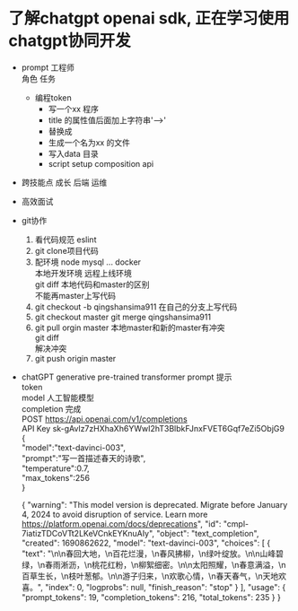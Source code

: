 # 了解chatgpt openai sdk, 正在学习使用chatgpt协同开发   

- prompt 工程师  
    角色 任务  
    - 编程token
      - 写一个xx 程序  
      - title 的属性值后面加上字符串'-->'
      - 替换成
      - 生成一个名为xx 的文件
      - 写入data 目录
      - script setup composition api
- 跨技能点 成长 后端 运维  
- 高效面试  

- git协作
    1. 看代码规范 eslint
    2. git clone项目代码
    3. 配环境 node mysql ...
        docker   
        本地开发环境  远程上线环境  
        git diff 本地代码和master的区别  
        不能再master上写代码  
    4. git checkout -b qingshansima911 
        在自己的分支上写代码  
    5. git checkout master  git merge qingshansima911    
    6. git pull orgin master
        本地master和新的master有冲突  
        git diff   
        解决冲突  
    7. git push origin master 

- chatGPT generative pre-trained transformer 
  prompt 提示  
  token   
  model 人工智能模型  
  completion 完成  
  POST https://api.openai.com/v1/completions  
  API Key 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    
  {  
    "model":"text-davinci-003",  
    "prompt":"写一首描述春天的诗歌",  
    "temperature":0.7,  
    "max_tokens":256  
  }  
  
  {
    "warning": "This model version is deprecated. Migrate before January 4, 2024 to avoid disruption of service. Learn more https://platform.openai.com/docs/deprecations",
    "id": "cmpl-7iatizTDCoVTt2LKeVCnkEYKnuAIy",
    "object": "text_completion",
    "created": 1690862622,
    "model": "text-davinci-003",
    "choices": [
      {
        "text": "\n\n春回大地，\n百花烂漫，\n春风拂柳，\n绿叶绽放。\n\n山峰碧绿，\n春雨淅沥，\n桃花红粉，\n柳絮细密。\n\n太阳照耀，\n春意满溢，\n百草生长，\n枝叶葱郁。\n\n游子归来，\n欢歌心情，\n春天春气，\n天地欢喜。",
        "index": 0,
        "logprobs": null,
        "finish_reason": "stop"
      }
    ],
    "usage": {
        "prompt_tokens": 19,
        "completion_tokens": 216,
        "total_tokens": 235
    }
  }